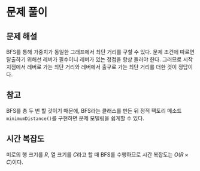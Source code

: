 # 문제 풀이

## 문제 해설

BFS를 통해 가중치가 동일한 그래프에서 최단 거리를 구할 수 있다. 문제 조건에 따르면 탈출하기 위해선 레버가 필수이니 레버가 있는 정점을 항상 들러야 한다. 그러므로 시작 지점에서 레버로 가는 최단 거리와 레버에서 출구로 가는 최단 거리를 더한 것이 정답이다. 

## 참고

BFS를 총 두 번 할 것이기 때문에, BFS라는 클래스를 만든 뒤 정적 팩토리 메소드 `minimumDistance()`를 구현하면 문제 모델링을 쉽게할 수 있다.

## 시간 복잡도

미로의 행 크기를 $R$, 열 크기를 $C$라고 할 때 BFS를 수행하므로 시간 복잡도는 $O(R \times C)$이다.